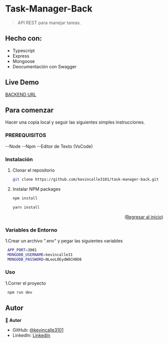 ﻿<a name="readme-top"></a>

# Task-Manager-Back

> API REST para manejar tareas.

## Hecho con:
- Typescript
- Express
- Mongoose
- Deocumentación con Swagger

## Live Demo

[BACKEND URL](https://task-manager-back-production-101.up.railway.app/api-docs/)

## Para comenzar

Hacer una copia local y seguir las siguientes simples instrucciones.

### PREREQUISITOS

--Node 
--Npm 
--Editor de Texto (VsCode)

### Instalación

1. Clonar el repositorio
   ```sh
   git clone https://github.com/kevincalle3101/task-manager-back.git
   ```
2. Instalar NPM packages
   ```sh
   npm install
   ```
   ```sh
   yarn install
   ```

<p align="right">(<a href="#readme-top">Regresar al inicio</a>)</p>

### Variables de Entorno

1.Crear un archivo ".env" y pegar las siguientes variables
```sh
 APP_PORT=3001
 MONGODB_USERNAME=kevincalle31
 MONGODB_PASSWORD=NLeoL0EydW8CH0O8
```

### Uso

1.Correr el proyecto

```sh
 npm run dev
```

## Autor

👤 **Autor**

- GitHub: [@kevincalle3101](https://github.com/kevincalle3101)
- LinkedIn: [LinkedIn](https://www.linkedin.com/in/kevin-calle-mendoza-53935b273/)


